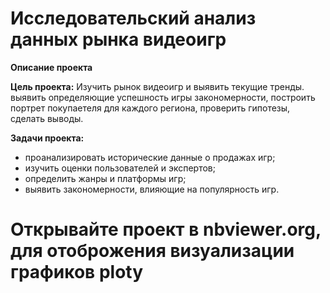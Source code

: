 # Исследовательский анализ данных рынка видеоигр

**Описание проекта**

**Цель проекта:** Изучить рынок видеоигр и выявить текущие тренды. выявить определяющие успешность игры закономерности, построить портрет покупаетеля для каждого региона, проверить гипотезы, сделать выводы.

**Задачи проекта:**
* проанализировать исторические данные о продажах игр;
* изучить оценки пользователей и экспертов;
* определить жанры и платформы игр;
* выявить закономерности, влияющие на популярность игр.

# Открывайте проект в nbviewer.org, для отоброжения визуализации графиков ploty
